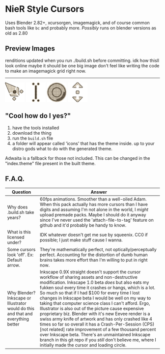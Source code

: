 # NieR Style Cursors
Uses Blender 2.82+, xcursorgen, imagemagick, and of course common bash tools like `bc` and probably more.
*Possibly* runs on blender versions as old as 2.80
## Preview Images
renditions updated when you run ./build.sh before committing.
idk how thisll look online maybe it should be one big image don't feel like writing the code to make an imagemagick grid right now.

---
<div class="row">
<img width="64" src="./previews/Cursor_UL.png" />
<img width="64" src="./previews/Selector.png" />
<img width="64" src="./previews/Loading_Circle.gif" />
<img width="64" src="./previews/Arrows_Dot_UD.png" />
</div>

## "Cool how do I yes?"

1. have the tools installed
2. download the thing
3. run the `build.sh` file
4. a folder will appear called 'icons' that has the theme inside. up to your distro gods what to do with the generated theme.

Adwaita is a fallback for those not included. This can be changed in the "index.theme" file present in the built theme.

## F.A.Q.
Question|Answer
---|---
Why does .build.sh take years?|60fps animations. Smoother than a well-oiled Adam. When this pack actually has more cursors than I have digits and assuming I'm not alone in the world, I *might* upload premade packs. Maybe I should do it anyway since I've never used the 'attach-file-to-tag' feature on github and it'd probably be handy to know.
What is this licensed under?|IDK whatever doesn't get me sue by squeenix. CC0 if possible; I just make stuff cause I wanna.
Some cursors look 'off'. Ex: Default arrow.|They're mathematically perfect, not optically/perceptually perfect. Accounting for the distortion of dumb human brains takes more effort than I'm willing to put in right now.
Why Blender? Inkscape or Illustrator would do this and that and everything better|Inkscape 0.9X straight doesn't support the cursor workflow of sharing assets and non-destructive modification. Inkscape 1.0 beta *does* but also eats my fukken soul every time it crashes or hangs, which is a lot. So much so that if I had $100 for every time I lost changes in Inkscape beta I would be well on my way to taking that computer science class I can't afford. Ergo, Illustrator is also out of the picture cause expensive proprietary biz. Blender with it's new Eevee render is a swiss army knife of artwork and has only crashed like 4 times so far so overall it has a Crash-Per-Session (CPS)[not related] rate improvement of a few thousand percent over Inkscape beta. There's an unmaintained Inkscape branch in this git repo if you *still* don't believe me, where I initially made the cursor and loading circle.
